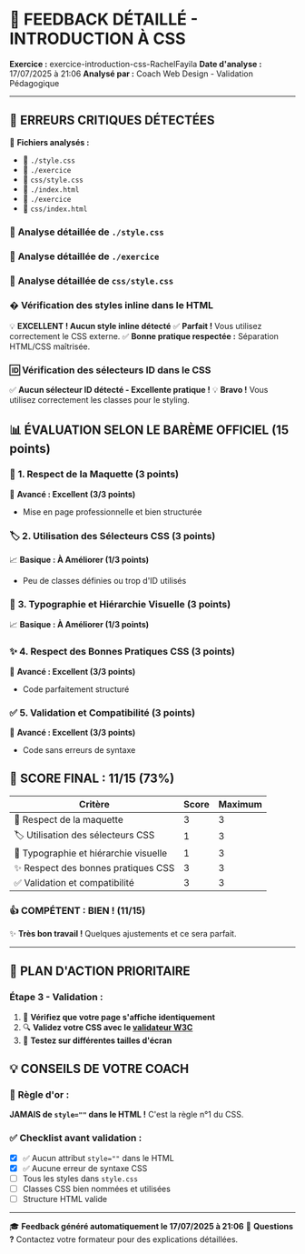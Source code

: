 # 🎯 **FEEDBACK DÉTAILLÉ - INTRODUCTION À CSS**

**Exercice :** exercice-introduction-css-RachelFayila
**Date d'analyse :** 17/07/2025 à 21:06
**Analysé par :** Coach Web Design - Validation Pédagogique

---

## 🚨 **ERREURS CRITIQUES DÉTECTÉES**

📁 **Fichiers analysés :**
- 🎨 `./style.css`
- 🎨 `./exercice`
- 🎨 `css/style.css`
- 📄 `./index.html`
- 📄 `./exercice`
- 📄 `css/index.html`

### 📄 **Analyse détaillée de `./style.css`**

### 📄 **Analyse détaillée de `./exercice`**

### 📄 **Analyse détaillée de `css/style.css`**

### � **Vérification des styles inline dans le HTML**

💡 **EXCELLENT ! Aucun style inline détecté**
✅ **Parfait !** Vous utilisez correctement le CSS externe.
✅ **Bonne pratique respectée :** Séparation HTML/CSS maîtrisée.

### 🆔 **Vérification des sélecteurs ID dans le CSS**

✅ **Aucun sélecteur ID détecté - Excellente pratique !**
💡 **Bravo !** Vous utilisez correctement les classes pour le styling.

## 📊 **ÉVALUATION SELON LE BARÈME OFFICIEL (15 points)**

### 🎨 **1. Respect de la Maquette** (3 points)
🌟 **Avancé : Excellent (3/3 points)**
- Mise en page professionnelle et bien structurée

### 🏷️ **2. Utilisation des Sélecteurs CSS** (3 points)
📈 **Basique : À Améliorer (1/3 points)**
- Peu de classes définies ou trop d'ID utilisés

### 📝 **3. Typographie et Hiérarchie Visuelle** (3 points)
📈 **Basique : À Améliorer (1/3 points)**

### ✨ **4. Respect des Bonnes Pratiques CSS** (3 points)
🌟 **Avancé : Excellent (3/3 points)**
- Code parfaitement structuré

### ✅ **5. Validation et Compatibilité** (3 points)
🌟 **Avancé : Excellent (3/3 points)**
- Code sans erreurs de syntaxe

## 🎯 **SCORE FINAL : 11/15 (73%)**

| Critère | Score | Maximum |
|---------|-------|---------|
| 🎨 Respect de la maquette | 3 | 3 |
| 🏷️ Utilisation des sélecteurs CSS | 1 | 3 |
| 📝 Typographie et hiérarchie visuelle | 1 | 3 |
| ✨ Respect des bonnes pratiques CSS | 3 | 3 |
| ✅ Validation et compatibilité | 3 | 3 |

### 👍 **COMPÉTENT : BIEN !** (11/15)
✨ **Très bon travail !** Quelques ajustements et ce sera parfait.

---

## 🚀 **PLAN D'ACTION PRIORITAIRE**

### **Étape 3 - Validation :**
1. 👀 **Vérifiez que votre page s'affiche identiquement**
2. 🔍 **Validez votre CSS avec le [validateur W3C](https://jigsaw.w3.org/css-validator/)**
3. 📱 **Testez sur différentes tailles d'écran**

## 💡 **CONSEILS DE VOTRE COACH**

### 🎯 **Règle d'or :**
**JAMAIS de `style=""` dans le HTML !** C'est la règle n°1 du CSS.

### ✅ **Checklist avant validation :**
- [x] ✅ Aucun attribut `style=""` dans le HTML
- [x] ✅ Aucune erreur de syntaxe CSS
- [ ] Tous les styles dans `style.css`
- [ ] Classes CSS bien nommées et utilisées
- [ ] Structure HTML valide

---

🎓 **Feedback généré automatiquement le 17/07/2025 à 21:06**
📧 **Questions ?** Contactez votre formateur pour des explications détaillées.
